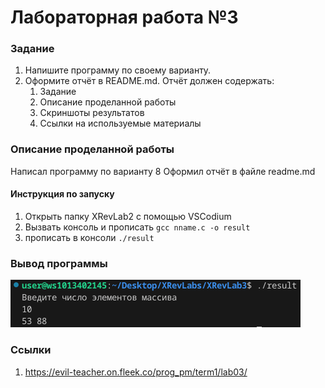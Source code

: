 # Лабораторная работа №3
### Задание
1. Напишите программу по своему варианту.
2. Оформите отчёт в README.md. Отчёт должен содержать:
    1. Задание
    2. Описание проделанной работы
    3. Скриншоты результатов
    4. Ссылки на используемые материалы

### Описание проделанной работы
Написал программу по варианту 8
Оформил отчёт в файле readme.md

#### Инструкция по запуску
1. Открыть папку XRevLab2 с помощью VSCodium
2. Вызвать консоль и прописать `gcc nname.c -o result` 
3. прописать в консоли `./result` 

### Вывод программы
![](nn1.png)

### Ссылки
1. https://evil-teacher.on.fleek.co/prog_pm/term1/lab03/
